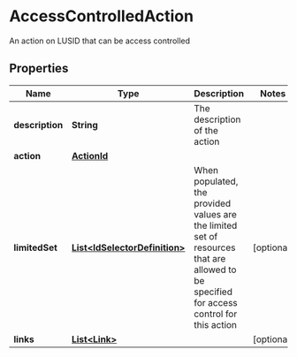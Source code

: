 

# AccessControlledAction

An action on LUSID that can be access controlled
## Properties

Name | Type | Description | Notes
------------ | ------------- | ------------- | -------------
**description** | **String** | The description of the action | 
**action** | [**ActionId**](ActionId.md) |  | 
**limitedSet** | [**List&lt;IdSelectorDefinition&gt;**](IdSelectorDefinition.md) | When populated, the provided values are the limited set of resources that are allowed to be specified for  access control for this action |  [optional]
**links** | [**List&lt;Link&gt;**](Link.md) |  |  [optional]




